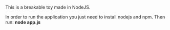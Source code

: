 This is a breakable toy made in NodeJS.

In order to run the application you just need to install nodejs and npm. Then run: <b>node app.js</b>